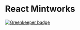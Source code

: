 # React Mintworks

[![Greenkeeper badge](https://badges.greenkeeper.io/CheshireSwift/react-mintworks.svg)](https://greenkeeper.io/)
